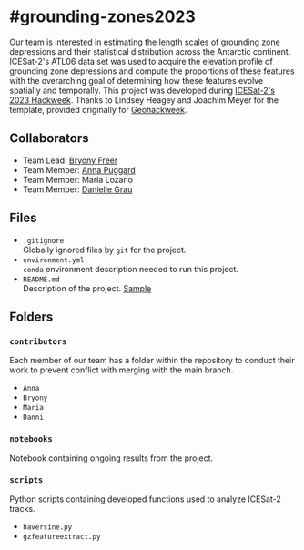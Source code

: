 # \#grounding-zones2023

Our team is interested in estimating the length scales of grounding zone depressions and their statistical distribution across the Antarctic continent. ICESat-2's ATL06 data set was used to acquire the elevation profile of grounding zone depressions and compute the proportions of these features with the overarching goal of determining how these features evolve spatially and temporally. This project was developed during [ICESat-2's 2023 Hackweek](https://github.com/ICESAT-2HackWeek/ICESat-2-Hackweek-2023). Thanks to Lindsey Heagey and Joachim Meyer for the template, provided originally for [Geohackweek](https://github.com/geohackweek/sample_project_repository). 

## Collaborators

- Team Lead: [Bryony Freer](https://www.bas.ac.uk/profile/breer90/)
- Team Member: [Anna Puggard](https://orbit.dtu.dk/en/persons/anna-puggaard)
- Team Member: Maria Lozano
- Team Member: [Danielle Grau](https://www.linkedin.com/in/danielle-grau/)


## Files

* `.gitignore`
<br> Globally ignored files by `git` for the project.
* `environment.yml`
<br> `conda` environment description needed to run this project.
* `README.md`
<br> Description of the project. [Sample](https://geohackweek.github.io/wiki/github_project_management.html#project-guidelines)

## Folders

### `contributors`
Each member of our team has a folder within the repository to conduct their work to prevent conflict with merging with the main branch.
* `Anna`
* `Bryony`
* `Maria`
* `Danni `

### `notebooks`
Notebook containing ongoing results from the project.

### `scripts`
Python scripts containing developed functions used to analyze ICESat-2 tracks. 
* `haversine.py`
* `gzfeatureextract.py`

